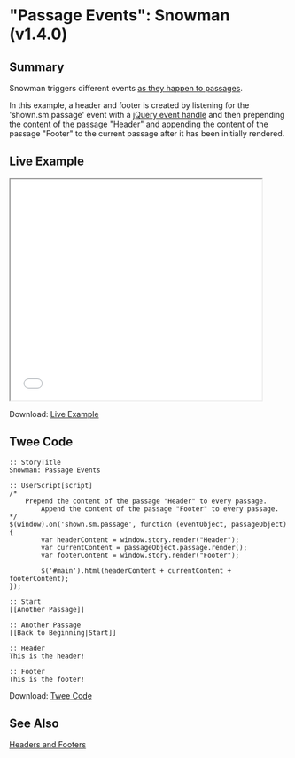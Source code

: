 # "Passage Events": Snowman (v1.4.0)

## Summary

Snowman triggers different events [as they happen to passages](https://videlais.github.io/snowman/1/events/passage_events.html).

In this example, a header and footer is created by listening for the 'shown.sm.passage' event with a [jQuery event handle](http://api.jquery.com/category/events/event-handler-attachment/) and then prepending the content of the passage "Header" and appending the content of the passage "Footer" to the current passage after it has been initially rendered.

## Live Example

<section>
<iframe src="snowman_passage_events_example.html" height=400 width=90%></iframe>

Download: <a href="snowman_passage_events_example.html" target="_blank">Live Example</a>
</section>

## Twee Code

```twee
:: StoryTitle
Snowman: Passage Events

:: UserScript[script]
/*
    Prepend the content of the passage "Header" to every passage.
		Append the content of the passage "Footer" to every passage.
*/
$(window).on('shown.sm.passage', function (eventObject, passageObject) {
		var headerContent = window.story.render("Header");
		var currentContent = passageObject.passage.render();
		var footerContent = window.story.render("Footer");

		$('#main').html(headerContent + currentContent + footerContent);
});

:: Start
[[Another Passage]]

:: Another Passage
[[Back to Beginning|Start]]

:: Header
This is the header!

:: Footer
This is the footer!

```

Download: <a href="snowman_passage_events_twee.txt" target="_blank">Twee Code</a>

## See Also

[Headers and Footers](../../headersandfooters/snowman/snowman_headersandfooters.md)
